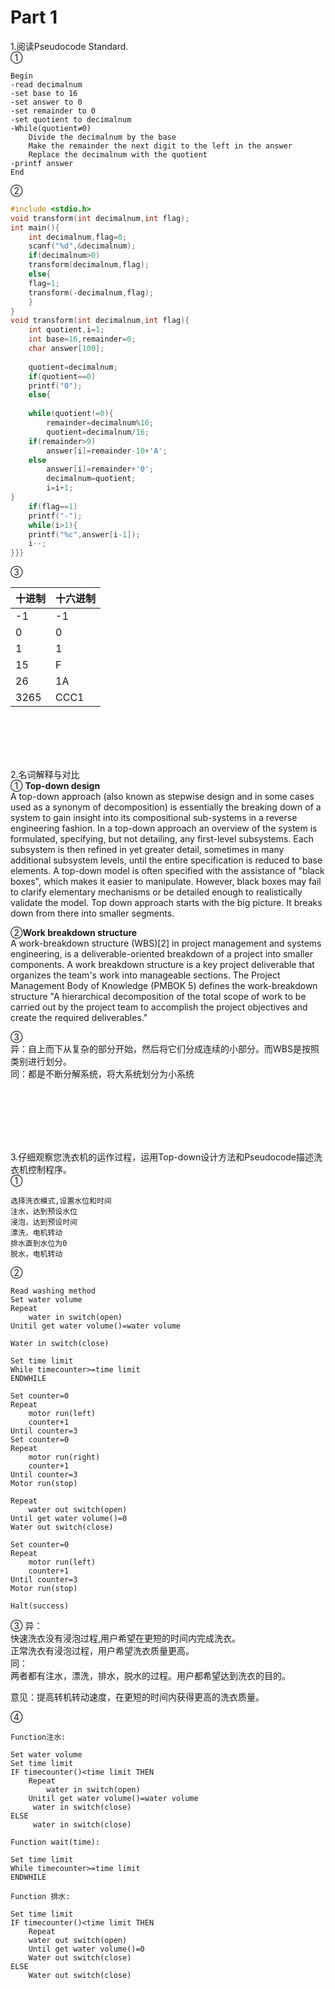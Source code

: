 # Part 1

1.阅读Pseudocode Standard.  
①   
```
Begin  
-read decimalnum  
-set base to 16  
-set answer to 0  
-set remainder to 0  
-set quotient to decimalnum  
-While(quotient≠0)  
    Divide the decimalnum by the base
    Make the remainder the next digit to the left in the answer  
    Replace the decimalnum with the quotient
-printf answer
End
```

②  
```c
#include <stdio.h>
void transform(int decimalnum,int flag);
int main(){
	int decimalnum,flag=0;
	scanf("%d",&decimalnum);
	if(decimalnum>0)
	transform(decimalnum,flag);
	else{
	flag=1;
	transform(-decimalnum,flag);
	}
}
void transform(int decimalnum,int flag){
	int quotient,i=1;
	int base=16,remainder=0;
	char answer[100];
	
	quotient=decimalnum;
	if(quotient==0)
	printf("0");
	else{
	
	while(quotient!=0){
    	remainder=decimalnum%16;
    	quotient=decimalnum/16;
    if(remainder>9)
    	answer[i]=remainder-10+'A';
    else
    	answer[i]=remainder+'0';
    	decimalnum=quotient;
    	i=i+1;
}
	if(flag==1)
	printf("-");
	while(i>1){
	printf("%c",answer[i-1]);
	i--;
}}}
```
③ 

|十进制 |十六进制|  
| -----| ------|  
|-1    |-1     |  
|0     |0      |  
|1     |1      |  
|15    |F      |    
|26    |1A     | 
|3265  |CCC1   |  

<br><br><br><br>



2.名词解释与对比  
① **Top-down design**   
A top-down approach (also known as stepwise design and in some cases used as a synonym of decomposition) is essentially the breaking down of a system to gain insight into its compositional sub-systems in a reverse engineering fashion. In a top-down approach an overview of the system is formulated, specifying, but not detailing, any first-level subsystems. Each subsystem is then refined in yet greater detail, sometimes in many additional subsystem levels, until the entire specification is reduced to base elements. A top-down model is often specified with the assistance of "black boxes", which makes it easier to manipulate. However, black boxes may fail to clarify elementary mechanisms or be detailed enough to realistically validate the model. Top down approach starts with the big picture. It breaks down from there into smaller segments.

②**Work breakdown structure**   
A work-breakdown structure (WBS)[2] in project management and systems engineering, is a deliverable-oriented breakdown of a project into smaller components. A work breakdown structure is a key project deliverable that organizes the team's work into manageable sections. The Project Management Body of Knowledge (PMBOK 5) defines the work-breakdown structure "A hierarchical decomposition of the total scope of work to be carried out by the project team to accomplish the project objectives and create the required deliverables." 

③  
异：自上而下从复杂的部分开始，然后将它们分成连续的小部分。而WBS是按照类别进行划分。  
同：都是不断分解系统，将大系统划分为小系统

<br><br><br><br><br>

3.仔细观察您洗衣机的运作过程，运用Top-down设计方法和Pseudocode描述洗衣机控制程序。  
①
```
选择洗衣模式,设置水位和时间
注水，达到预设水位
浸泡，达到预设时间
漂洗，电机转动
排水直到水位为0
脱水，电机转动
```
②
```
Read washing method
Set water volume
Repeat
    water in switch(open)
Unitil get water volume()=water volume

Water in switch(close)

Set time limit
While timecounter>=time limit
ENDWHILE

Set counter=0
Repeat
    motor run(left)
    counter+1
Until counter=3
Set counter=0
Repeat
    motor run(right)
    counter+1
Until counter=3
Motor run(stop)

Repeat
    water out switch(open)
Until get water volume()=0
Water out switch(close)

Set counter=0
Repeat
    motor run(left)
    counter+1
Until counter=3
Motor run(stop)

Halt(success)
```  
③
异：  
快速洗衣没有浸泡过程,用户希望在更短的时间内完成洗衣。  
正常洗衣有浸泡过程，用户希望洗衣质量更高。  
同：  
两者都有注水，漂洗，排水，脱水的过程。用户都希望达到洗衣的目的。  

意见：提高转机转动速度，在更短的时间内获得更高的洗衣质量。  

④
```
Function注水:

Set water volume
Set time limit
IF timecounter()<time limit THEN
    Repeat
        water in switch(open)
    Unitil get water volume()=water volume
     water in switch(close)
ELSE
     water in switch(close)

Function wait(time):

Set time limit
While timecounter>=time limit
ENDWHILE

Function 排水:

Set time limit
IF timecounter()<time limit THEN
    Repeat
    water out switch(open)
    Until get water volume()=0
    Water out switch(close)
ELSE
    Water out switch(close)
```  
